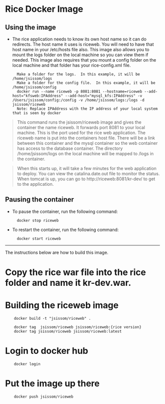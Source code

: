 # Rice Docker Image

## Using the image

* The rice application needs to know its own host name so it can do redirects.  The host name it uses is riceweb.  You will need to have that host name in your /etc/hosts file also.  This image also allows you to mount the logs folder on the local machine so you can view them if needed.  This image also requires that you mount a config folder on the local machine and that
folder has your rice-config.xml file.

        Make a folder for the logs.  In this example, it will be /home/jsissom/logs
        Make a folder for the config file.  In this example, it will be /home/jsissom/config
        docker run --name riceweb -p 8081:8081 --hostname=riceweb --add-host="kfsweb:IPAddress" --add-host="mysql_kfs:IPAddress" -v /Users/jsissom/config:/config -v /home/jsissom/logs:/logs -d jsissom/riceweb
        Note: Replace IPAddress with the IP address of your local system that is seen by docker

> This command runs the jsissom/riceweb image and gives the container the name riceweb.  It forwards port 8081 to your local machine.  This is the port used for the rice web application.  The riceweb name is put into the containers host file.  There will be a link between this container and the mysql container so the web container has access to the database container.  The directory /home/jsissom/logs on the local machine will be mapped to /logs in the container.

> When this starts up, it will take a few minutes for the web application to deploy.  You can view the catalina.date.out file to monitor the status.  When tomcat is up, you can go to http://riceweb:8081/kr-dev/ to get to the application.

## Pausing the container

* To pause the container, run the following command:

        docker stop riceweb

* To restart the container, run the following command:

        docker start riceweb

***

The instructions below are how to build this image.

# Copy the rice war file into the rice folder and name it kr-dev.war.
# Building the riceweb image

        docker build -t "jsissom/riceweb" .

        docker tag  jsissom/riceweb jsissom/riceweb:{rice version}
        docker tag jsissom/riceweb jsissom/riceweb:latest

# Login to docker hub

        docker login

# Put the image up there

        docker push jsissom/riceweb

